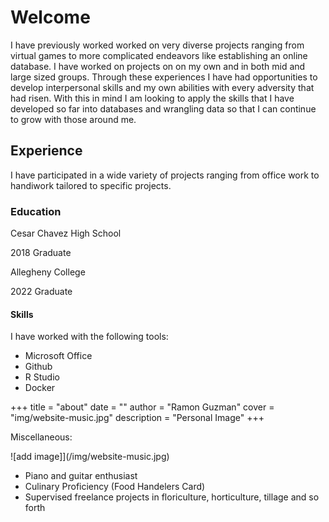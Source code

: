 

# Welcome
I have previously worked worked on very diverse projects ranging from virtual games to more complicated endeavors like establishing an online database. I have worked on projects on on my own and in both mid and large sized groups. Through these experiences I have had opportunities to develop interpersonal skills and my own abilities with every adversity that had risen. With this in mind I am looking to apply the skills that I have developed so far into databases and wrangling data so that I can continue to grow with those around me.

## Experience

I have participated in a wide variety of projects ranging from office work to handiwork tailored to specific projects.

### Education

Cesar Chavez High School

2018 Graduate

Allegheny College

2022 Graduate

#### Skills 

I have worked with the following tools:

- Microsoft Office
- Github
- R Studio
- Docker

+++
title = "about"
date = ""
author = "Ramon Guzman"
cover = "img/website-music.jpg"
description = "Personal Image"
+++

Miscellaneous:

![add image]](/img/website-music.jpg)

- Piano and guitar enthusiast
- Culinary Proficiency (Food Handelers Card)
- Supervised freelance projects in floriculture, horticulture, tillage and so forth


